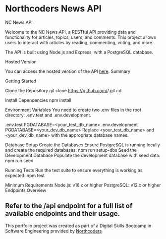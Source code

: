 # Northcoders News API

 NC News API

Welcome to the NC News API, a RESTful API providing data and functionality for articles, topics, users, and comments. This project allows users to interact with articles by reading, commenting, voting, and more.

The API is built using Node.js and Express, with a PostgreSQL database. 

Hosted Version

You can access the hosted version of the API [here](https://my-nc-news-65s0.onrender.com).
Summary

Getting Started

Clone the Repository
git clone https://github.com/<your-username>/<repo-name>.git
cd <repo-name>

Install Dependencies
npm install

Environment Variables
You need to create two .env files in the root directory: .env.test and .env.development.

.env.test
PGDATABASE=<your_test_db_name>
.env.development
PGDATABASE=<your_dev_db_name>
Replace <your_test_db_name> and <your_dev_db_name> with the appropriate database names.

Database Setup
Create the Databases
Ensure PostgreSQL is running locally and create the required databases:
npm run setup-dbs
Seed the Development Database
Populate the development database with seed data:
npm run seed

Running Tests
Run the test suite to ensure everything is working as expected:
npm test


Minimum Requirements
Node.js: v16.x or higher
PostgreSQL: v12.x or higher
Endpoints Overview

Refer to the /api endpoint for a full list of available endpoints and their usage.
--- 

This portfolio project was created as part of a Digital Skills Bootcamp in Software Engineering provided by [Northcoders](https://northcoders.com/)
